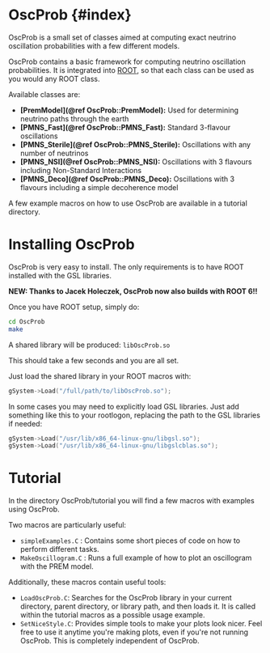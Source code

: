 # OscProb  {#index}

OscProb is a small set of classes aimed at computing exact neutrino oscillation probabilities with a few different models.

OscProb contains a basic framework for computing neutrino oscillation probabilities. It is integrated into [ROOT](https://root.cern.ch/), so that each class can be used as you would any ROOT class.

Available classes are:
- **[PremModel](@ref OscProb::PremModel):** Used for determining neutrino paths through the earth
- **[PMNS_Fast](@ref OscProb::PMNS_Fast):** Standard 3-flavour oscillations
- **[PMNS_Sterile](@ref OscProb::PMNS_Sterile):** Oscillations with any number of neutrinos
- **[PMNS_NSI](@ref OscProb::PMNS_NSI):** Oscillations with 3 flavours including Non-Standard Interactions
- **[PMNS_Deco](@ref OscProb::PMNS_Deco):** Oscillations with 3 flavours including a simple decoherence model

A few example macros on how to use OscProb are available in a tutorial directory.

# Installing OscProb

OscProb is very easy to install. The only requirements is to have ROOT installed with the GSL libraries.

**NEW: Thanks to Jacek Holeczek, OscProb now also builds with ROOT 6!!**

Once you have ROOT setup, simply do:
```sh
cd OscProb
make
```

A shared library will be produced: ```libOscProb.so```

This should take a few seconds and you are all set.

Just load the shared library in your ROOT macros with:
```cpp
gSystem->Load("/full/path/to/libOscProb.so");
```

In some cases you may need to explicitly load GSL libraries. Just add something like this to your rootlogon, replacing the path to the GSL libraries if needed:
```cpp
gSystem->Load("/usr/lib/x86_64-linux-gnu/libgsl.so");
gSystem->Load("/usr/lib/x86_64-linux-gnu/libgslcblas.so");
```

# Tutorial

In the directory OscProb/tutorial you will find a few macros with examples using OscProb.

Two macros are particularly useful:
- ```simpleExamples.C``` : Contains some short pieces of code on how to perform different tasks.
- ```MakeOscillogram.C``` : Runs a full example of how to plot an oscillogram with the PREM model.

Additionally, these macros contain useful tools:
- ```LoadOscProb.C```: Searches for the OscProb library in your current directory, parent directory, or library path, and then loads it. It is called within the tutorial macros as a possible usage example.
- ```SetNiceStyle.C```: Provides simple tools to make your plots look nicer. Feel free to use it anytime you're making plots, even if you're not running OscProb. This is completely independent of OscProb.
